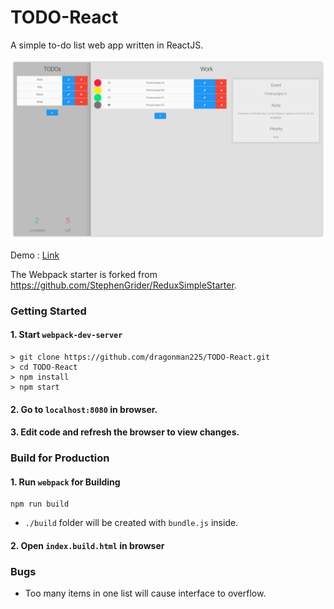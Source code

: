 # TODO-React

A simple to-do list web app written in ReactJS.

![screenshot](https://github.com/dragonman225/TODO-React/blob/master/assets/sc01.png)

Demo : [Link](https://dragonman225.github.io/TODO-React)

The Webpack starter is forked from https://github.com/StephenGrider/ReduxSimpleStarter.

### Getting Started

#### 1. Start `webpack-dev-server`

```
> git clone https://github.com/dragonman225/TODO-React.git
> cd TODO-React
> npm install
> npm start
```

#### 2. Go to `localhost:8080` in browser.
#### 3. Edit code and refresh the browser to view changes.

### Build for Production

#### 1. Run `webpack` for Building

```
npm run build
```
* `./build` folder will be created with `bundle.js` inside.

#### 2. Open `index.build.html` in browser

### Bugs

* Too many items in one list will cause interface to overflow.
